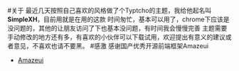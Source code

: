 #关于
 最近几天按照自己喜欢的风格做了个Typtcho的主题，我给他起名叫**SimpleXH**，目前用就是在用的这款
 时间匆忙，基本可以用了，chrome下应该是没问题的，其他的让朋友访问了下也基本没问题，有时间我会慢慢完善
 主题需要手动修改的地方还有多，有喜欢的小伙伴可以下载试用，欢迎提出有意义的建议或者意见，不喜欢也请不要黑。
#感激
感谢国产优秀开源前端框架Amazeui

* [Amazeui](http://amazeui.org/) 
